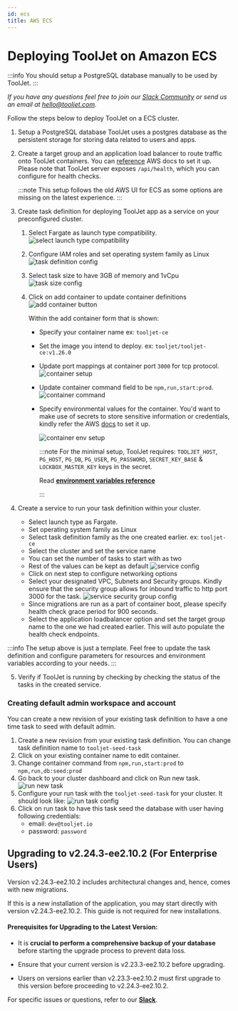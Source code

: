 ```yaml
---
id: ecs
title: AWS ECS
---
```


# Deploying ToolJet on Amazon ECS

:::info
You should setup a PostgreSQL database manually to be used by ToolJet.
:::

*If you have any questions feel free to join our [Slack Community](https://tooljet.com/slack) or send us an email at hello@tooljet.com.*

Follow the steps below to deploy ToolJet on a ECS cluster.

1.  Setup a PostgreSQL database
    ToolJet uses a postgres database as the persistent storage for storing data related to users and apps.

2.  Create a target group and an application load balancer to route traffic onto ToolJet containers.
    You can [reference](https://docs.aws.amazon.com/AmazonECS/latest/userguide/create-application-load-balancer.html) AWS docs to set it up. Please note that ToolJet server exposes `/api/health`, which you can configure for health checks.

    :::note
    This setup follows the old AWS UI for ECS as some options are missing on the latest experience.
    :::

3.  Create task definition for deploying ToolJet app as a service on your preconfigured cluster.

    1.  Select Fargate as launch type compatibility.
        <img className="screenshot-full" src="/img/setup/ecs/launch-type-compatibility.png" alt="select launch type compatibility" />

    2.  Configure IAM roles and set operating system family as Linux
        <img className="screenshot-full" src="/img/setup/ecs/task-definition-config.png" alt="task definition config" />

    3.  Select task size to have 3GB of memory and 1vCpu
        <img className="screenshot-full" src="/img/setup/ecs/task-size.png" alt="task size config" />

    4.  Click on add container to update container definitions
        <img className="screenshot-full" src="/img/setup/ecs/add-container-button.png" alt="add container button" />

        Within the add container form that is shown:

        - Specify your container name ex: `tooljet-ce`
        - Set the image you intend to deploy. ex: `tooljet/tooljet-ce:v1.26.0`
        - Update port mappings at container port `3000` for tcp protocol.
          <img className="screenshot-full" src="/img/setup/ecs/container-setup.png" alt="container setup" />

        - Update container command field to be `npm,run,start:prod`.
          <img className="screenshot-full" src="/img/setup/ecs/container-command.png" alt="container command" />

        - Specify environmental values for the container. You'd want to make use of secrets to store sensitive information or credentials, kindly refer the AWS [docs](https://docs.aws.amazon.com/AmazonECS/latest/developerguide/specifying-sensitive-data-secrets.html) to set it up.

           <img className="screenshot-full" src="/img/setup/ecs/container-env-setup.png" alt="container env setup" />

          :::note
          For the minimal setup, ToolJet requires:
          `TOOLJET_HOST`, `PG_HOST`, `PG_DB`, `PG_USER`, `PG_PASSWORD`, `SECRET_KEY_BASE` & `LOCKBOX_MASTER_KEY` keys in the secret.

          Read **[environment variables reference](/docs/setup/env-vars)**

          :::

4.  Create a service to run your task definition within your cluster.
    - Select launch type as Fargate.
    - Set operating system family as Linux
    - Select task definition family as the one created earlier. ex: `tooljet-ce`
    - Select the cluster and set the service name
    - You can set the number of tasks to start with as two
    - Rest of the values can be kept as default
      <img className="screenshot-full" src="/img/setup/ecs/service-config.png" alt="service config" />
    - Click on next step to configure networking options
    - Select your designated VPC, Subnets and Security groups. Kindly ensure that the security group allows for inbound traffic to http port 3000 for the task.
      <img className="screenshot-full" src="/img/setup/ecs/service-security-group-config.png" alt="service security group config" />
    - Since migrations are run as a part of container boot, please specify health check grace period for 900 seconds.
    - Select the application loadbalancer option and set the target group name to the one we had created earlier. This will auto populate the health check endpoints.

:::info
The setup above is just a template. Feel free to update the task definition and configure parameters for resources and environment variables according to your needs.
:::

5. Verify if ToolJet is running by checking by checking the status of the tasks in the created service.

### Creating default admin workspace and account

  You can create a new revision of your existing task definition to have a one time task to seed with default admin.

  1.  Create a new revision from your existing task definition.
      You can change task definition name to `tooljet-seed-task`
  2.  Click on your existing container name to edit container.
  3.  Change container command from `npm,run,start:prod` to `npm,run,db:seed:prod`
  4.  Go back to your cluster dashboard and click on Run new task.
      <img className="screenshot-full" src="/img/setup/ecs/run-new-task.png" alt="run new task" />
  5.  Configure your run task with the `tooljet-seed-task` for your cluster. It should look like:
      <img className="screenshot-full" src="/img/setup/ecs/run-task-config.png" alt="run task config" />
  6.  Click on run task to have this task seed the database with user having following credentials:
      - email: `dev@tooljet.io`
      - password: `password`

## Upgrading to v2.24.3-ee2.10.2 (For Enterprise Users)

Version v2.24.3-ee2.10.2 includes architectural changes and, hence, comes with new migrations.

If this is a new installation of the application, you may start directly with version v2.24.3-ee2.10.2. This guide is not required for new installations.

#### Prerequisites for Upgrading to the Latest Version:

- It is **crucial to perform a comprehensive backup of your database** before starting the upgrade process to prevent data loss.

- Ensure that your current version is v2.23.3-ee2.10.2 before upgrading. 

- Users on versions earlier than v2.23.3-ee2.10.2 must first upgrade to this version before proceeding to v2.24.3-ee2.10.2.

For specific issues or questions, refer to our **[Slack](https://tooljet.slack.com/join/shared_invite/zt-25438diev-mJ6LIZpJevG0LXCEcL0NhQ#)**.